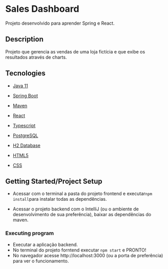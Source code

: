 # Sales Dashboard

 Projeto desenvolvido para aprender Spring e React.



## Description

Projeto que gerencia as vendas de uma loja fictícia e que exibe os resultados através de charts.

 

## Tecnologies

- [Java 11](https://www.oracle.com/br/java/technologies/javase/jdk11-archive-downloads.html) 

- [Spring Boot](https://spring.io/projects/spring-boot)

- [Maven](https://maven.apache.org/)

- [React](https://pt-br.reactjs.org/)

- [Typescript](https://www.typescriptlang.org/)

- [PostgreSQL](https://www.postgresql.org/)

- [H2 Database](https://www.h2database.com/html/main.html)

- [HTML5](https://developer.mozilla.org/pt-BR/docs/Web/Guide/HTML/HTML5)

- [CSS](https://developer.mozilla.org/pt-BR/docs/Web/CSS)



## Getting Started/Project Setup

* Acessar com o terminal a pasta do projeto frontend e executar`npm install`para instalar todas as dependências.

* Acessar o projeto backend com o IntelliJ (ou o ambiente de desenvolvimento de sua preferência), baixar as dependências do maven.



### Executing program
* Executar a aplicação backend. 
* No terminal do projeto forntend executar `npm start` e PRONTO! 
* No navegador acesse http://localhost:3000 (ou a porta de preferência) para ver o funcionamento.
